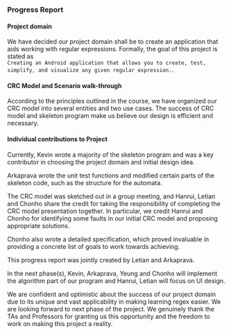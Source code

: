 ### Progress Report

#### Project domain
We have decided our project domain shall be to
create an application that aids working with
regular expressions.
Formally, the goal of this project is stated as  
`Creating an Android application that allows you
to create, test, simplify, and visualize any given
regular expression.`.

#### CRC Model and Scenario walk-through
According to the principles outlined in the course, we
have organized our CRC model into several entities and
two use cases. The success of CRC model and skeleton
program make us believe our design is efficient and
necessary.

#### Individual contributions to Project
Currently, Kevin wrote a majority of the skeleton
program and was a key contributor in choosing the
project domain and initial design idea.

Arkaprava wrote the unit test functions and
modified certain parts of the skeleton code,
such as the structure for the automata.

The CRC model was sketched out in a group meeting,
and Hanrui, Letian and Chonho share the credit for
taking the responsibility of completing the CRC
model presentation together. In particular, we credit
Hanrui and Chonho for identifying some faults in our
initial CRC model and proposing appropriate solutions.

Chonho also wrote a detailed specification, which 
proved invaluable in providing a concrete list of 
goals to work towards achieving.

This progress report was jointly created by Letian and Arkaprava.

In the next phase(s), Kevin, Arkaprava, Yeung and Chonho 
will implement the algorithm part of our program 
and Hanrui, Letian will focus on UI design. 

We are confident and optimistic about the success 
of our project domain due to its unique and vast
applicability in making learning regex easier. 
We are looking forward to next phase of the project. 
We genuinely thank the TAs and Professors for 
granting us this opportunity and the freedom to work
on making this project a reality. 